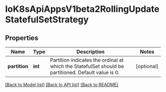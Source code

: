 # IoK8sApiAppsV1beta2RollingUpdateStatefulSetStrategy

## Properties
Name | Type | Description | Notes
------------ | ------------- | ------------- | -------------
**partition** | **int** | Partition indicates the ordinal at which the StatefulSet should be partitioned. Default value is 0. | [optional] 

[[Back to Model list]](../README.md#documentation-for-models) [[Back to API list]](../README.md#documentation-for-api-endpoints) [[Back to README]](../README.md)


